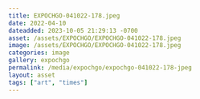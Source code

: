 ```yaml
---
title: EXPOCHGO-041022-178.jpeg
date: 2022-04-10
dateadded: 2023-10-05 21:29:13 -0700
asset: /assets/EXPOCHGO/EXPOCHGO-041022-178.jpeg
image: /assets/EXPOCHGO/EXPOCHGO-041022-178.jpeg
categories: image
gallery: expochgo
permalink: /media/expochgo/expochgo-041022-178-jpeg
layout: asset
tags: ["art", "times"]
--- 
```


